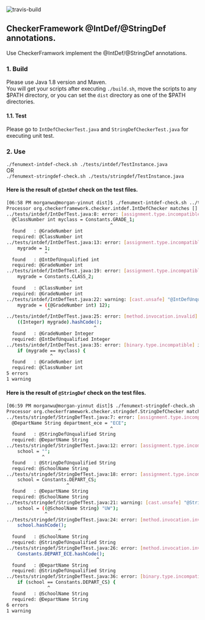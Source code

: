 ![travis-build](https://travis-ci.org/morganwu277/checker-fenumext.svg?branch=master)
## CheckerFramework @IntDef/@StringDef annotations.
Use CheckerFramwork implement the @IntDef/@StringDef annotations.

### 1. Build
Please use Java 1.8 version and Maven.   
You will get your scripts after executing `./build.sh`, move the scripts to any $PATH directory, or you can set the `dist` directory as one of the $PATH directories. 

#### 1.1. Test
Please go to `IntDefCheckerTest.java` and `StringDefCheckerTest.java` for executing unit test.

### 2. Use
`./fenumext-intdef-check.sh ./tests/intdef/TestInstance.java `    
OR     
`./fenumext-stringdef-check.sh ./tests/stringdef/TestInstance.java `

#### Here is the result of `@IntDef` check on the test files.
```bash
[06:58 PM morganwu@morgan-yinnut dist]$ ./fenumext-intdef-check.sh ../tests/intdef/IntDefTest.java 
Processor org.checkerframework.checker.intdef.IntDefChecker matches [] and returns false.
../tests/intdef/IntDefTest.java:8: error: [assignment.type.incompatible] incompatible types in assignment.
  @ClassNumber int myclass = Constants.GRADE_1;
                                      ^
  found   : @GradeNumber int
  required: @ClassNumber int
../tests/intdef/IntDefTest.java:13: error: [assignment.type.incompatible] incompatible types in assignment.
    mygrade = 1;
              ^
  found   : @IntDefUnqualified int
  required: @GradeNumber int
../tests/intdef/IntDefTest.java:19: error: [assignment.type.incompatible] incompatible types in assignment.
    mygrade = Constants.CLASS_2;
                       ^
  found   : @ClassNumber int
  required: @GradeNumber int
../tests/intdef/IntDefTest.java:22: warning: [cast.unsafe] "@IntDefUnqualified int" may not be casted to the type "@GradeNumber int"
    mygrade = ((@GradeNumber int) 12);
               ^
../tests/intdef/IntDefTest.java:25: error: [method.invocation.invalid] call to hashCode() not allowed on the given receiver.
    ((Integer) mygrade).hashCode();
                                ^
  found   : @GradeNumber Integer
  required: @IntDefUnqualified Integer
../tests/intdef/IntDefTest.java:35: error: [binary.type.incompatible] incompatible types.
    if (mygrade == myclass) {
                ^
  found   : @GradeNumber int
  required: @ClassNumber int
5 errors
1 warning

```

#### Here is the result of `@StringDef` check on the test files.
```bash
[06:59 PM morganwu@morgan-yinnut dist]$ ./fenumext-stringdef-check.sh ../tests/stringdef/StringDefTest.java 
Processor org.checkerframework.checker.stringdef.StringDefChecker matches [] and returns false.
../tests/stringdef/StringDefTest.java:7: error: [assignment.type.incompatible] incompatible types in assignment.
  @DepartName String department_ece = "ECE";
                                      ^
  found   : @StringDefUnqualified String
  required: @DepartName String
../tests/stringdef/StringDefTest.java:12: error: [assignment.type.incompatible] incompatible types in assignment.
    school = "";
             ^
  found   : @StringDefUnqualified String
  required: @SchoolName String
../tests/stringdef/StringDefTest.java:18: error: [assignment.type.incompatible] incompatible types in assignment.
    school = Constants.DEPART_CS;
                      ^
  found   : @DepartName String
  required: @SchoolName String
../tests/stringdef/StringDefTest.java:21: warning: [cast.unsafe] "@StringDefUnqualified String" may not be casted to the type "@SchoolName String"
    school = ((@SchoolName String) "UW");
              ^
../tests/stringdef/StringDefTest.java:24: error: [method.invocation.invalid] call to hashCode() not allowed on the given receiver.
    school.hashCode();
                   ^
  found   : @SchoolName String
  required: @StringDefUnqualified String
../tests/stringdef/StringDefTest.java:26: error: [method.invocation.invalid] call to hashCode() not allowed on the given receiver.
    Constants.DEPART_ECE.hashCode();
                                 ^
  found   : @DepartName String
  required: @StringDefUnqualified String
../tests/stringdef/StringDefTest.java:36: error: [binary.type.incompatible] incompatible types.
    if (school == Constants.DEPART_CS) {
               ^
  found   : @SchoolName String
  required: @DepartName String
6 errors
1 warning

```


